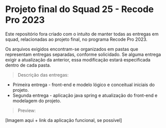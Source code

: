 # Projeto final do Squad 25 - Recode Pro 2023

Este repositório fora criado com o intuito de manter todas as entregas em squad, relacionadas ao projeto final, no programa Recode Pro 2023.

Os arquivos exigidos encontram-se organizados em pastas que representam entregas separadas, conforme solicidado. Se alguma entrega exigir a atualização da anterior, essa modificação estará especificada dentro de cada pasta.

> Descrição das entregas:

+ Primeira entrega - front-end e modelo lógico e conceitual iniciais do projeto.
+ Segunda entrega - aplicação java spring e atualização do front-end e modelagem do projeto.

> Preview:

[Imagem aqui + link da aplicação funcional, se possível]
